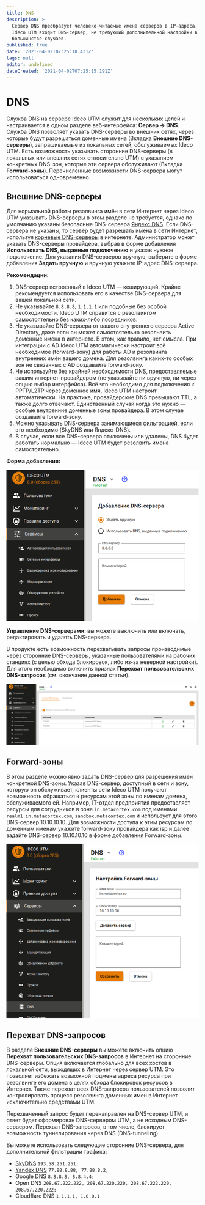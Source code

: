 ```yaml
---
title: DNS
description: >-
  Сервер DNS преобразует человеко-читаемые имена серверов в IP-адреса. В состав
  Ideco UTM входит DNS-сервер, не требующий дополнительной настройки в
  большинстве случаев.
published: true
date: '2021-04-02T07:25:18.431Z'
tags: null
editor: undefined
dateCreated: '2021-04-02T07:25:15.191Z'
---
```


# DNS

Служба DNS на сервере Ideco UTM служит для нескольких целей и настраивается в одном разделе веб-интерфейса: **Сервер -&gt; DNS**. Служба DNS позволяет указать DNS-серверы во внешних сетях, через которые будут разрешаться доменные имена \(Вкладка **Внешние DNS-серверы**\), запрашиваемые из локальных сетей, обслуживаемых Ideco UTM. Есть возможность указывать сторонние DNS-серверы \(в локальных или внешних сетях относительно UTM\) с указанием конкретных DNS-зон, которые эти сервера обслуживают \(Вкладка **Forward-зоны**\). Перечисленные возможности DNS-сервера могут использоваться одновременно.

## Внешние DNS-серверы

Для нормальной работы резолвинга имён в сети Интернет через Ideco UTM указывать DNS-серверы в этом разделе не требуется, однако по умолчанию указаны безопасные DNS-сервера [Яндекс.DNS](https://dns.yandex.ru/). Если DNS-сервера не указаны, то сервер будет разрешать имена в сети Интернет, используя [корневые DNS-серверы](https://ru.wikipedia.org/wiki/%D0%9A%D0%BE%D1%80%D0%BD%D0%B5%D0%B2%D1%8B%D0%B5_%D1%81%D0%B5%D1%80%D0%B2%D0%B5%D1%80%D1%8B_DNS) в интернете. Администратор может указать DNS-серверы провайдера, выбрав в форме добавления **Использовать DNS, выданные подключению** и указав нужное подключение. Для указания DNS-серверов вручную, выберите в форме добавления **Задать вручную** и вручную укажите IP-адрес DNS-сервера.

**Рекомендации:** 

1. DNS-сервер встроенный в Ideco UTM — кеширующий. Крайне рекомендуется использовать его в качестве DNS-сервера для вашей локальной сети. 
2. Не указывайте `8.8.8.8`, `1.1.1.1` или подобные без особой необходимости. Ideco UTM справится с резолвингом самостоятельно без каких-либо посредников. 
3. Не указывайте DNS-сервера от вашего внутреннего сервера Active Directory, даже если он может самостоятельно резольвить доменные имена в интернете. В этом, как правило, нет смысла. При интеграции с AD Ideco UTM автоматически настроит всё необходимое \(forward-зону\) для работы AD и резолвинга внутренних имён вашего домена. Для резолвинга каких-то особых зон не связанных с AD создавайте forward-зону. 
4. Не используйте без крайней необходимости DNS, предоставляемые вашим интернет-провайдером \(не указывайте ни вручную, ни через опцию выбор интерфейса\). Всё что необходимо для подключения к PPTP/L2TP через доменное имя, Ideco UTM настроит автоматически. На практике, провайдерские DNS превышают TTL, а также долго отвечают. Единственный случай когда это нужно — особые внутренние доменные зоны провайдера. В этом случае создавайте forward-зону. 
5. Можно указывать DNS-сервера занимающиеся фильтрацией, если это необходимо \(SkyDNS или Яндекс-DNS\). 
6. В случае, если все DNS-сервера отключены или удалены, DNS будет работать нормально — Ideco UTM будет резолвить имена самостоятельно.

**Форма добавления:** 

![](../.gitbook/assets/dns_form.png)

**Управление DNS-серверами**: вы можете выключить или включать, редактировать и удалять DNS-сервера.

В продукте есть возможность перехватывать запросы производимые через сторонние DNS-серверы, указанные пользователями на рабочих станциях \(с целью обхода блокировок, либо из-за неверной настройки\). Для этого необходимо включить признак **Перехват пользовательских DNS-запросов** \(см. окончание данной статьи\).

![](../.gitbook/assets/dns_table.png)

## Forward-зоны

В этом разделе можно явно задать DNS-сервер для разрешения имен конкретной DNS-зоны. Указав DNS-сервер, доступный в сети и зону, которую он обслуживает, клиенты сети Ideco UTM получают возможность обращаться к ресурсам этой зоны по именам домена, обслуживаемого ей. Например, IT-отдел предприятия предоставляет ресурсы для сотрудников в зоне `in.metacortex.com` под именами `realm1.in.metacortex.com`, `sandbox.metacortex.com` и использует для этого DNS-сервер 10.10.10.10. Для возможности доступа к этим ресурсам по доменным именам укажите forward-зону провайдера как isp и далее задайте DNS-сервер 10.10.10.10 в форме добавления Forward-зоны.

![](../.gitbook/assets/forward_zone_form.png)

## Перехват DNS-запросов

В разделе **Внешние DNS-серверы** вы можете включить опцию **Перехват пользовательских DNS-запросов** в Интернет на сторонние DNS-серверы. Опция включается глобально для всех хостов в локальной сети, выходящих в Интернет через сервер UTM. Это позволяет избежать возможной подмены адреса ресурса при резолвинге его домена в целях обхода блокировок ресурсов в Интернет. Также перехват всех DNS-запросов пользователей позволит контролировать процесс резолвинга доменных имен в Интернет исключительно средствами UTM.

Перехваченный запрос будет перенаправлен на DNS-сервер UTM, и ответ будет сформирован DNS-сервером UTM, а не исходным DNS-сервером. Перехват DNS-запросов, в том числе, блокирует возможность туннелирования через DNS \(DNS-tunneling\).

Вы можете использовать следующие сторонние DNS-сервера, для дополнительной фильтрации трафика:

* [SkyDNS](https://www.skydns.ru/) `193.58.251.251;`
* [Yandex DNS](https://dns.yandex.ru/) `77.88.8.88, 77.88.8.2;`
* Google DNS `8.8.8.8, 8.8.4.4;`
* Open DNS `208.67.222.222, 208.67.220.220, 208.67.222.220, 208.67.220.222;`
* Cloudflare DNS `1.1.1.1, 1.0.0.1.`

